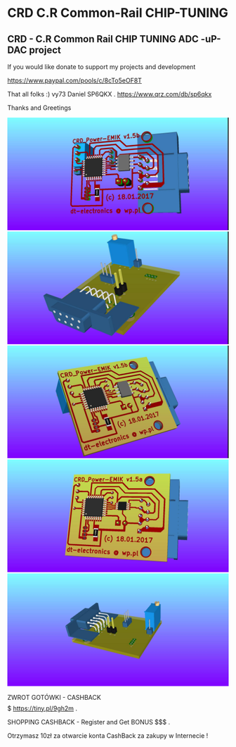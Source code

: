 # CRD C.R Common-Rail CHIP-TUNING
CRD - C.R Common Rail CHIP TUNING ADC -uP- DAC project 
---------------------------------------------------------------------------------------------------

If you would like donate to support my projects and development

https://www.paypal.com/pools/c/8cTo5eOF8T

That all folks :) vy73 Daniel SP6QKX . https://www.qrz.com/db/sp6qkx

Thanks and Greetings


<img src="https://raw.githubusercontent.com/SP6QKX/CRD---C.R-Common-Rail-CHIP-TUNING/master/1.jpg">
<img src="https://raw.githubusercontent.com/SP6QKX/CRD---C.R-Common-Rail-CHIP-TUNING/master/2.jpg">
<img src="https://raw.githubusercontent.com/SP6QKX/CRD---C.R-Common-Rail-CHIP-TUNING/master/3.jpg">
<img src="https://raw.githubusercontent.com/SP6QKX/CRD---C.R-Common-Rail-CHIP-TUNING/master/4.jpg">
<img src="https://raw.githubusercontent.com/SP6QKX/CRD---C.R-Common-Rail-CHIP-TUNING/master/5.jpg">

ZWROT GOTÓWKI - CASHBACK  $$$$$  https://tiny.pl/9gh2m .

SHOPPING CASHBACK - Register and Get BONUS  $$$ .

Otrzymasz 10zł za otwarcie konta CashBack za zakupy w Internecie !
